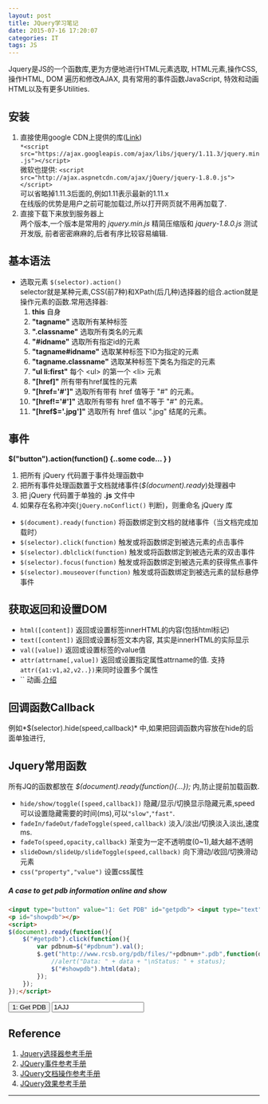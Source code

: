 ```yaml
---
layout: post
title: JQuery学习笔记
date: 2015-07-16 17:20:07
categories: IT
tags: JS
---
```


Jquery是JS的一个函数库,更为方便地进行HTML元素选取, HTML元素,操作CSS, 操作HTML, DOM 遍历和修改AJAX, 具有常用的事件函数JavaScript, 特效和动画HTML以及有更多Utilities.

<script src="https://ajax.googleapis.com/ajax/libs/jquery/1.11.3/jquery.min.js"></script>

## 安装
1. 直接使用google CDN上提供的库([Link](https://developers.google.com/speed/libraries/#jquery))  
`*<script src="https://ajax.googleapis.com/ajax/libs/jquery/1.11.3/jquery.min.js"></script>`  
微软也提供: `<script src="http://ajax.aspnetcdn.com/ajax/jQuery/jquery-1.8.0.js"></script>`  
可以省略掉1.11.3后面的,例如1.11表示最新的1.11.x  
在线版的优势是用户之前可能加载过,所以打开网页就不用再加载了.
2. 直接下载下来放到服务器上  
两个版本,一个版本是常用的 *jquery.min.js* 精简压缩版和 *jquery-1.8.0.js* 测试开发版, 前者密密麻麻的,后者有序比较容易编辑.

## 基本语法

- 选取元素 `$(selector).action()`  
selector就是某种元素,CSS(前7种)和XPath(后几种)选择器的组合.action就是操作元素的函数.常用选择器:
	1. **this** 自身
	2. **"tagname"** 选取所有某种标签
	3. **".classname"** 选取所有类名的元素
	4. **"#idname"** 选取所有指定id的元素
	5. **"tagname#idname"** 选取某种标签下ID为指定的元素
	6. **"tagname.classname"** 选取某种标签下类名为指定的元素
	7. **"ul li:first"** 每个 \<ul\> 的第一个 \<li\> 元素
	7. **"[href]"** 所有带有href属性的元素
	8. **"[href='#']"** 选取所有带有 href 值等于 "#" 的元素。
	9. **"[href!='#']"** 选取所有带有 href 值不等于 "#" 的元素。
	10. **"[href$='.jpg']"** 选取所有 href 值以 ".jpg" 结尾的元素。 

## 事件
**$("button").action(function() {..some code... } )**

1. 把所有 jQuery 代码置于事件处理函数中
1. 把所有事件处理函数置于文档就绪事件(*$(document).ready*)处理器中
1. 把 jQuery 代码置于单独的 **.js** 文件中
1. 如果存在名称冲突(`jQuery.noConflict()` 判断)，则重命名 jQuery 库

- `$(document).ready(function)` 将函数绑定到文档的就绪事件（当文档完成加载时）
- `$(selector).click(function)` 触发或将函数绑定到被选元素的点击事件
- `$(selector).dblclick(function)` 触发或将函数绑定到被选元素的双击事件
- `$(selector).focus(function)` 触发或将函数绑定到被选元素的获得焦点事件
- `$(selector).mouseover(function)` 触发或将函数绑定到被选元素的鼠标悬停事件

## 获取返回和设置DOM

- `html([content])` 返回或设置标签innerHTML的内容(包括html标记)
- `text([content])` 返回或设置标签文本内容, 其实是innerHTML的实际显示
- `val([value])` 返回或设置标签的value值
- `attr(attrname[,value])` 返回或设置指定属性attrname的值. 支持`attr({a1:v1,a2,v2..})`来同时设置多个属性
- `` 动画.[介绍]()

## 回调函数Callback
例如*$(selector).hide(speed,callback)* 中,如果把回调函数内容放在hide的后面单独进行,

## Jquery常用函数
所有JQ的函数都放在 *$(document).ready(function(){...});* 内,防止提前加载函数.

- `hide/show/toggle([speed,callback])` 隐藏/显示/切换显示隐藏元素,speed可以设置隐藏需要的时间(ms),可以`"slow"`,`"fast"`.
- `fadeIn/fadeOut/fadeToggle(speed,callback)` 淡入/淡出/切换淡入淡出,速度ms.
- `fadeTo(speed,opacity,callback)` 渐变为一定不透明度(0~1),越大越不透明
- `slideDown/slideUp/slideToggle(speed,callback)` 向下滑动/收回/切换滑动元素
- `css("property","value")` 设置css属性


##### A case to get pdb information online and show

~~~html
<input type="button" value="1: Get PDB" id="getpdb"> <input type="text" value="1AJJ" id="pdbnum">
<p id="showpdb"></p>
<script>
$(document).ready(function(){
	$("#getpdb").click(function(){
		var pdbnum=$("#pdbnum").val();
		$.get("http://www.rcsb.org/pdb/files/"+pdbnum+".pdb",function(data,status){
			//alert("Data: " + data + "\nStatus: " + status);
			$("#showpdb").html(data);
		});
	});
});</script>
~~~

<input type="button" value="1: Get PDB" id="getpdb"> <input type="text" value="1AJJ" id="pdbnum">

<p id="showpdb"></p>

<script>
$(document).ready(function(){
	$("#getpdb").click(function(){
		var pdbnum=$("#pdbnum").val();
		$.get("http://www.rcsb.org/pdb/files/"+pdbnum+".pdb",function(data,status){
			//alert("Data: " + data + "\nStatus: " + status);
			$("#showpdb").html(data);
		});
	});
});</script>

## Reference
1. [Jquery选择器参考手册](http://www.w3school.com.cn/jquery/jquery_ref_selectors.asp)
2. [JQuery事件参考手册](http://www.w3school.com.cn/jquery/jquery_ref_events.asp)
3. [JQuery文档操作参考手册](http://www.w3school.com.cn/jquery/jquery_ref_manipulation.asp)
4. [JQuery效果参考手册](http://www.w3school.com.cn/jquery/jquery_ref_effects.asp)

------
